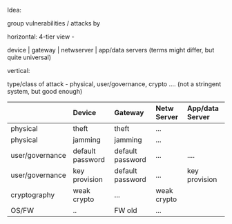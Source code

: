 Idea:

group vulnerabilities / attacks by

horizontal: 4-tier view -   

device  |   gateway  |   netwserver  |   app/data servers  (terms might differ, but quite universal)

vertical: 

type/class of attack  - physical, user/governance, crypto .... (not a stringent system, but good enough)


|               |   Device     |   Gateway    |  Netw Server | App/data Server    |
|:------------- |:-------------|:-------------|:-------------|:-------------|
| physical               | theft    | theft     | ...    |   | 
| physical               | jamming    | jamming     | ...    |   | 
| user/governance | default password    | default password   | ...   | .... |
| user/governance | key provision    | default password   | ...   | key provision |
| cryptography               | weak crypto     | ...     | weak crypto    |   | 
| OS/FW              | ..    | FW old     | ...    |   |

